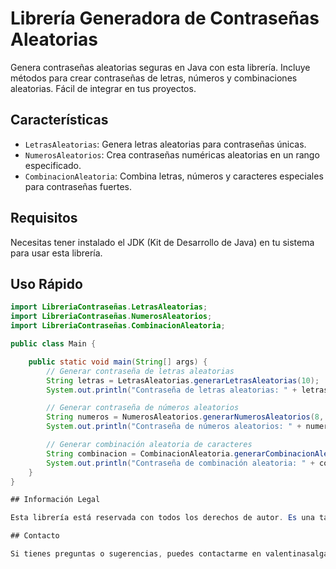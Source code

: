 # Librería Generadora de Contraseñas Aleatorias

Genera contraseñas aleatorias seguras en Java con esta librería. Incluye métodos para crear contraseñas de letras, números y combinaciones aleatorias. Fácil de integrar en tus proyectos.

## Características

- `LetrasAleatorias`: Genera letras aleatorias para contraseñas únicas.
- `NumerosAleatorios`: Crea contraseñas numéricas aleatorias en un rango especificado.
- `CombinacionAleatoria`: Combina letras, números y caracteres especiales para contraseñas fuertes.

## Requisitos

Necesitas tener instalado el JDK (Kit de Desarrollo de Java) en tu sistema para usar esta librería.

## Uso Rápido

```java
import LibreriaContraseñas.LetrasAleatorias;
import LibreriaContraseñas.NumerosAleatorios;
import LibreriaContraseñas.CombinacionAleatoria;

public class Main {

    public static void main(String[] args) {
        // Generar contraseña de letras aleatorias
        String letras = LetrasAleatorias.generarLetrasAleatorias(10);
        System.out.println("Contraseña de letras aleatorias: " + letras);

        // Generar contraseña de números aleatorios
        String numeros = NumerosAleatorios.generarNumerosAleatorios(8, 0, 9);
        System.out.println("Contraseña de números aleatorios: " + numeros);

        // Generar combinación aleatoria de caracteres
        String combinacion = CombinacionAleatoria.generarCombinacionAleatoria(12);
        System.out.println("Contraseña de combinación aleatoria: " + combinacion);
    }
}

## Información Legal

Esta librería está reservada con todos los derechos de autor. Es una tarea calificable para la clase de Desarrollo de Software de la Universidad del Sinú. El archivo puede ser modificado en el futuro como parte de los requisitos académicos. 

## Contacto

Si tienes preguntas o sugerencias, puedes contactarme en valentinasalgadoblandon16gmail.com
